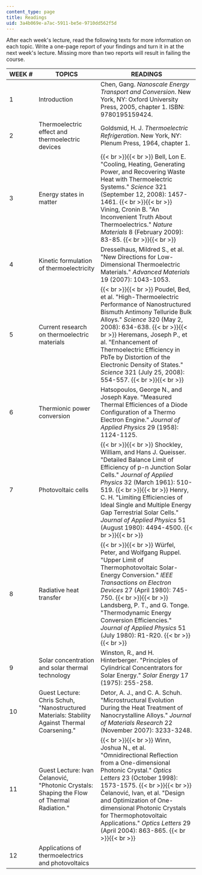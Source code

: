 ```yaml
---
content_type: page
title: Readings
uid: 3a4b069e-a7ac-5911-be5e-9710dd562f5d
---
```


After each week's lecture, read the following texts for more information on each topic. Write a one-page report of your findings and turn it in at the next week's lecture. Missing more than two reports will result in failing the course.

| WEEK # | TOPICS | READINGS |
| --- | --- | --- |
| 1 | Introduction | Chen, Gang. _Nanoscale Energy Transport and Conversion_. New York, NY: Oxford University Press, 2005, chapter 1. ISBN: 9780195159424. |
| 2 | Thermoelectric effect and thermoelectric devices | Goldsmid, H. J. _Thermoelectric Refrigeration_. New York, NY: Plenum Press, 1964, chapter 1. |
| 3 | Energy states in matter |  {{< br >}}{{< br >}} Bell, Lon E. "Cooling, Heating, Generating Power, and Recovering Waste Heat with Thermoelectric Systems." _Science_ 321 (September 12, 2008): 1457-1461. {{< br >}}{{< br >}} Vining, Cronin B. "An Inconvenient Truth About Thermoelectrics." _Nature Materials_ 8 (February 2009): 83-85. {{< br >}}{{< br >}}  |
| 4 | Kinetic formulation of thermoelectricity | Dresselhaus, Mildred S., et al. "New Directions for Low-Dimensional Thermoelectric Materials." _Advanced Materials_ 19 (2007): 1043-1053. |
| 5 | Current research on thermoelectric materials |  {{< br >}}{{< br >}} Poudel, Bed, et al. "High-Thermoelectric Performance of Nanostructured Bismuth Antimony Telluride Bulk Alloys." _Science_ 320 (May 2, 2008): 634-638. {{< br >}}{{< br >}} Heremans, Joseph P., et al. "Enhancement of Thermoelectric Efficiency in PbTe by Distortion of the Electronic Density of States." _Science_ 321 (July 25, 2008): 554-557. {{< br >}}{{< br >}}  |
| 6 | Thermionic power conversion | Hatsopoulos, George N., and Joseph Kaye. "Measured Thermal Efficiences of a Diode Configuration of a Thermo Electron Engine." _Journal of Applied Physics_ 29 (1958): 1124-1125. |
| 7 | Photovoltaic cells |  {{< br >}}{{< br >}} Shockley, William, and Hans J. Queisser. "Detailed Balance Limit of Efficiency of p-n Junction Solar Cells." _Journal of Applied Physics_ 32 (March 1961): 510-519. {{< br >}}{{< br >}} Henry, C. H. "Limiting Efficiencies of Ideal Single and Multiple Energy Gap Terrestrial Solar Cells." _Journal of Applied Physics_ 51 (August 1980): 4494-4500. {{< br >}}{{< br >}}  |
| 8 | Radiative heat transfer |  {{< br >}}{{< br >}} Würfel, Peter, and Wolfgang Ruppel. "Upper Limit of Thermophotovoltaic Solar-Energy Conversion." _IEEE Transactions on Electron Devices_ 27 (April 1980): 745-750. {{< br >}}{{< br >}} Landsberg, P. T., and G. Tonge. "Thermodynamic Energy Conversion Efficiencies." _Journal of Applied Physics_ 51 (July 1980): R1-R20. {{< br >}}{{< br >}}  |
| 9 | Solar concentration and solar thermal technology | Winston, R., and H. Hinterberger. "Principles of Cylindrical Concentrators for Solar Energy." _Solar Energy_ 17 (1975): 255-258. |
| 10 | Guest Lecture: Chris Schuh, "Nanostructured Materials: Stability Against Thermal Coarsening." | Detor, A. J., and C. A. Schuh. "Microstructural Evolution During the Heat Treatment of Nanocrystalline Alloys." _Journal of Materials Research_ 22 (November 2007): 3233-3248. |
| 11 | Guest Lecture: Ivan Čelanović, "Photonic Crystals: Shaping the Flow of Thermal Radiation." |  {{< br >}}{{< br >}} Winn, Joshua N., et al. "Omnidirectional Reflection from a One-dimensional Photonic Crystal." _Optics Letters_ 23 (October 1998): 1573-1575. {{< br >}}{{< br >}} Čelanović, Ivan, et al. "Design and Optimization of One-dimensional Photonic Crystals for Thermophotovoltaic Applications." _Optics Letters_ 29 (April 2004): 863-865. {{< br >}}{{< br >}}  |
| 12 | Applications of thermoelectrics and photovoltaics |
